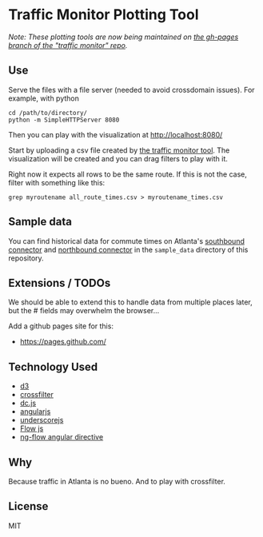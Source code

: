 # Traffic Monitor Plotting Tool

*Note: These plotting tools are now being maintained on [the gh-pages branch of the "traffic monitor" repo](https://github.com/turtlemonvh/traffic-monitor/tree/gh-pages).*

## Use

Serve the files with a file server (needed to avoid crossdomain issues).  For example, with python

	cd /path/to/directory/
	python -m SimpleHTTPServer 8080

Then you can play with the visualization at [http://localhost:8080/](http://localhost:8080/)

Start by uploading a csv file created by [the traffic monitor tool](https://github.com/turtlemonvh/traffic-monitor/).  The visualization will be created and you can drag filters to play with it.

Right now it expects all rows to be the same route.  If this is not the case, filter with something like this:

    grep myroutename all_route_times.csv > myroutename_times.csv


## Sample data

You can find historical data for commute times on Atlanta's [southbound connector](https://maps.google.com/maps?saddr=I-75+S%2FI-85+S&daddr=I-75+S%2FI-85+S&hl=en&ll=33.777899,-84.381738&spn=0.033424,0.066047&sll=33.691581,-84.402208&sspn=0.005915,0.008256&geocode=FW18AwIdyUr4-g%3BFRAeAgIdMBr4-g&t=h&mra=me&mrsp=1,0&sz=18&z=15) and [northbound connector](https://maps.google.com/maps?saddr=I-75+N%2FI-85+N&daddr=I-85+N&hl=en&ll=33.725625,-84.380836&spn=0.066889,0.132093&sll=33.694398,-84.403576&sspn=0.005914,0.008256&geocode=FUEmAgIdhxb4-g%3BFc6VAwIdYkz4-g&t=h&mra=me&mrsp=0&sz=18&z=14) in the `sample_data` directory of this repository.

## Extensions / TODOs

We should be able to extend this to handle data from multiple places later, but the # fields may overwhelm the browser...

Add a github pages site for this:

* https://pages.github.com/


## Technology Used

* [d3](http://d3js.org/)
* [crossfilter](http://square.github.io/crossfilter/)
* [dc.js](http://dc-js.github.io/dc.js/)
* [angularjs](https://angularjs.org/)
* [underscorejs](http://underscorejs.org/)
* [Flow js](https://github.com/flowjs/flow.js)
* [ng-flow angular directive](http://flowjs.github.io/ng-flow/)

## Why

Because traffic in Atlanta is no bueno.  And to play with crossfilter.

## License

MIT
